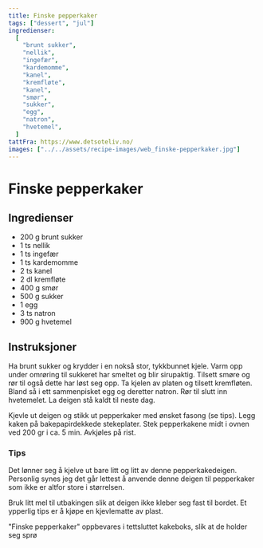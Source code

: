 ```yaml
---
title: Finske pepperkaker
tags: ["dessert", "jul"]
ingredienser:
  [
    "brunt sukker",
    "nellik",
    "ingefær",
    "kardemomme",
    "kanel",
    "kremfløte",
    "kanel",
    "smør",
    "sukker",
    "egg",
    "natron",
    "hvetemel",
  ]
tattFra: https://www.detsoteliv.no/
images: ["../../assets/recipe-images/web_finske-pepperkaker.jpg"]
---
```


# Finske pepperkaker

## Ingredienser

- 200 g brunt sukker
- 1 ts nellik
- 1 ts ingefær
- 1 ts kardemomme
- 2 ts kanel
- 2 dl kremfløte
- 400 g smør
- 500 g sukker
- 1 egg
- 3 ts natron
- 900 g hvetemel

## Instruksjoner

Ha brunt sukker og krydder i en nokså stor, tykkbunnet kjele. Varm opp under omrøring til sukkeret har smeltet og blir sirupaktig. Tilsett smøre og rør til også dette har løst seg opp. Ta kjelen av platen og tilsett kremfløten. Bland så i ett sammenpisket egg og deretter natron. Rør til slutt inn hvetemelet. La deigen stå kaldt til neste dag.

Kjevle ut deigen og stikk ut pepperkaker med ønsket fasong (se tips). Legg kaken på bakepapirdekkede stekeplater. Stek pepperkakene midt i ovnen ved 200 gr i ca. 5 min. Avkjøles på rist.

### Tips

Det lønner seg å kjelve ut bare litt og litt av denne pepperkakedeigen. Personlig synes jeg det går lettest å anvende denne deigen til pepperkaker som ikke er altfor store i størrelsen.

Bruk litt mel til utbakingen slik at deigen ikke kleber seg fast til bordet. Et ypperlig tips er å kjøpe en kjevlematte av plast.

"Finske pepperkaker" oppbevares i tettsluttet kakeboks, slik at de holder seg sprø
